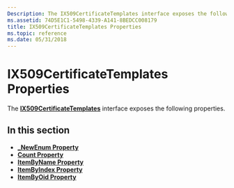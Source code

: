 ```yaml
---
Description: The IX509CertificateTemplates interface exposes the following properties.
ms.assetid: 74D5E1C1-5498-4339-A141-8BEDCC008179
title: IX509CertificateTemplates Properties
ms.topic: reference
ms.date: 05/31/2018
---
```


# IX509CertificateTemplates Properties

The [**IX509CertificateTemplates**](/windows/desktop/api/Certenroll/nn-certenroll-ix509certificatetemplates) interface exposes the following properties.

## In this section

-   [**\_NewEnum Property**](/windows/desktop/api/Certenroll/nf-certenroll-ix509certificatetemplates-get__newenum)
-   [**Count Property**](/windows/desktop/api/Certenroll/nf-certenroll-ix509certificatetemplates-get_count)
-   [**ItemByName Property**](/windows/desktop/api/Certenroll/nf-certenroll-ix509certificatetemplates-get_itembyname)
-   [**ItemByIndex Property**](/windows/desktop/api/Certenroll/nf-certenroll-ix509certificatetemplates-get_itembyindex)
-   [**ItemByOid Property**](/windows/desktop/api/Certenroll/nf-certenroll-ix509certificatetemplates-get_itembyoid)

 

 



